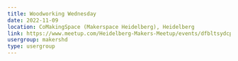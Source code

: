 ```yaml
---
title: Woodworking Wednesday
date: 2022-11-09
location: CoMakingSpace (Makerspace Heidelberg), Heidelberg
link: https://www.meetup.com/Heidelberg-Makers-Meetup/events/dfbltsydcpbmb/
usergroup: makershd
type: usergroup
---
```

